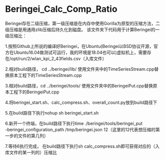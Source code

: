 # Beringei_Calc_Comp_Ratio
Beringei存在二级压缩，第一级压缩是在内存中使用Gorilla为原型的压缩方法，二级压缩是用通用zlib压缩后持久化到磁盘。
该文件夹下代码用于计算Beringei的一级压缩比：

1.按照Github上所说的编译好Beringei，在Ubuntu(Beringei以BSD协议开源，官方在Ubuntu16.04做测试可运行，我的环境是18.04也可以)虚拟机上，需要存在/opt/run/2/wlan_kpi_2_43fields.csv（入库文件）

2.相对build路径， cd ../beringei/lib/ 使用文件夹中的TimeSeriesStream.cpp替换原本工程下的TimeSeriesStream.cpp

3.相对build路径，cd ../beringei/tools/ 使用文件夹中的BeringeiPut.cpp替换原本工程下的BeringeiPut.cpp

4.将beringei_start.sh、calc_compress.sh、overall_count.py放到build路径下

5.在build路径下执行nohup sh beringei_start.sh

6.新开一个终端，在build路径下执行time ./beringei/tools/beringei_put \
        -beringei_configuration_path /tmp/beringei.json 12（这里的12代表想压缩的第一步的文件的第几列）
        
7.等待6执行完成， 在build路径下执行sh calc_compress.sh即可获得对应的（入库文件的某一列的）压缩比
